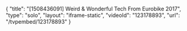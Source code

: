 {
    "title": "[1508436091] Weird & Wonderful Tech From Eurobike 2017",
    "type": "solo",
    "layout": "iframe-static",
    "videoId": "123178893",
    "url": "\/tvpembed\/123178893"
}